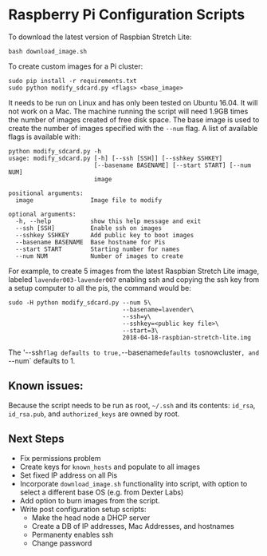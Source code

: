 # Raspberry Pi Configuration Scripts

To download the latest version of Raspbian Stretch Lite: 
```
bash download_image.sh
```

To create custom images for a Pi cluster:
```
sudo pip install -r requirements.txt
sudo python modify_sdcard.py <flags> <base_image>
```
It needs to be run on Linux and has only been tested on Ubuntu 16.04. It will 
not work on a Mac. The machine running the script will need 1.9GB times the number of images 
created of free disk space. The base image is used to create the number of images specified
with the `--num` flag. A list of available flags is available with:
```
python modify_sdcard.py -h
usage: modify_sdcard.py [-h] [--ssh [SSH]] [--sshkey SSHKEY]
                        [--basename BASENAME] [--start START] [--num NUM]
                        image

positional arguments:
  image                Image file to modify

optional arguments:
  -h, --help           show this help message and exit
  --ssh [SSH]          Enable ssh on images
  --sshkey SSHKEY      Add public key to boot images
  --basename BASENAME  Base hostname for Pis
  --start START        Starting number for names
  --num NUM            Number of images to create
```
For example, to create 5 images from the latest Raspbian Stretch Lite image, 
labeled `lavender003-lavender007` enabling ssh and copying the ssh key from 
a setup computer to all the pis, the command would be:
```
sudo -H python modify_sdcard.py --num 5\
                                --basename=lavender\
                                --ssh=y\
                                --sshkey=<public key file>\ 
                                --start=3\
                                2018-04-18-raspbian-stretch-lite.img
```
The '--ssh` flag defaults to true, `--basename` defaults to `snowcluster`, and 
`--num` defaults to 1.

## Known issues:
Because the script needs to be run as root, `~/.ssh` and its contents: `id_rsa`, 
`id_rsa.pub`, and `authorized_keys` are owned by root. 

## Next Steps
* Fix permissions problem
* Create keys for `known_hosts` and populate to all images
* Set fixed IP address on all Pis
* Incorporate `download_image.sh` functionality into script, with option to select 
a different base OS (e.g. from Dexter Labs)
* Add option to burn images from the script. 
* Write post configuration setup scripts:
  * Make the head node a DHCP server
  * Create a DB of IP addresses, Mac Addresses, and hostnames
  * Permanenty enables ssh
  * Change password
